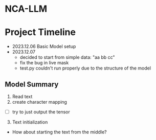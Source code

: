 # NCA-LLM

# Project Timeline
* 2023.12.06 Basic Model setup
* 2023.12.07 
  - decided to start from simple data: "aa bb cc"
  - fix the bug in live mask
  - test.py couldn't run properly due to the structure of the model

## Model Summary
1. Read text
2. create character mapping
  - [ ] try to just output the tensor 
3. Text initialization
  - How about starting the text from the middle? 
